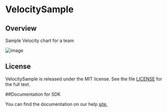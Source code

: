 VelocitySample
=========================

## Overview
Sample Velocity chart for a team

![image](https://user-images.githubusercontent.com/11684391/183494329-9bff1187-7738-4c80-a0cc-33c89607963c.png)


## License

VelocitySample is released under the MIT license.  See the file [LICENSE](./LICENSE) for the full text.

##Documentation for SDK

You can find the documentation on our help [site.](https://help.rallydev.com/apps/2.1/doc/)

